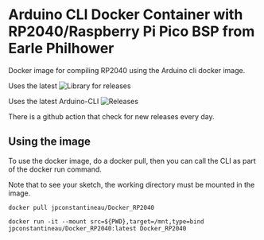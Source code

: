# Arduino CLI Docker Container with RP2040/Raspberry Pi Pico BSP from Earle Philhower
Docker image for compiling RP2040 using the Arduino cli docker image.

Uses the latest ![Library for releases](https://img.shields.io/github/release/earlephilhower/arduino-pico.svg) 

Uses the latest Arduino-CLI ![Releases](https://img.shields.io/github/v/release/arduino/arduino-cli.svg)

There is a github action that check for new releases every day.

## Using the image


To use the docker image, do a docker pull, then you can call the CLI as part of the docker run command.

Note that to see your sketch, the working directory must be mounted in the image.

```
docker pull jpconstantineau/Docker_RP2040

docker run -it --mount src=${PWD},target=/mnt,type=bind  jpconstantineau/Docker_RP2040:latest Docker_RP2040

```